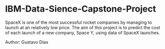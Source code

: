 # IBM-Data-Sience-Capstone-Project

SpaceX is one of the most successful rocket companies by managing to launch at an relatively low price. The aim of this project is to predict the cost of each launch of a new company, Space Y, using data of SpaceX launches.  

Author: Gustavo Dias
